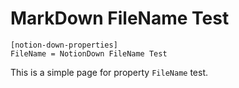 # MarkDown FileName Test

```
[notion-down-properties]
FileName = NotionDown FileName Test
```

This is a simple page for property `FileName` test.